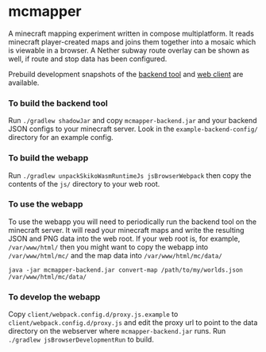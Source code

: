 # mcmapper

A minecraft mapping experiment written in compose multiplatform. It
reads minecraft player-created maps and joins them together into a
mosaic which is viewable in a browser. A Nether subway route overlay
can be shown as well, if route and stop data has been configured.

Prebuild development snapshots of the
[backend tool](https://nightly.link/jre/mcmapper/workflows/build.yaml/master/mcmapper-backend.zip)
and
[web client](https://nightly.link/jre/mcmapper/workflows/build.yaml/master/mcmapper-web.zip)
are available.

### To build the backend tool

Run `./gradlew shadowJar` and copy `mcmapper-backend.jar` and your
backend JSON configs to your minecraft server. Look in the
`example-backend-config/` directory for an example config.

### To build the webapp

Run `./gradlew unpackSkikoWasmRuntimeJs jsBrowserWebpack` then copy
the contents of the `js/` directory to your web root.

### To use the webapp

To use the webapp you will need to periodically run the backend tool
on the minecraft server. It will read your minecraft maps and write
the resulting JSON and PNG data into the web root. If your web root
is, for example, `/var/www/html/` then you might want to copy the webapp
into `/var/www/html/mc/` and the map data into `/var/www/html/mc/data/`

`java -jar mcmapper-backend.jar convert-map /path/to/my/worlds.json /var/www/html/mc/data/`

### To develop the webapp

Copy `client/webpack.config.d/proxy.js.example` to
`client/webpack.config.d/proxy.js` and edit the proxy url to point to
the data directory on the webserver where `mcmapper-backend.jar`
runs. Run `./gradlew jsBrowserDevelopmentRun` to build.
